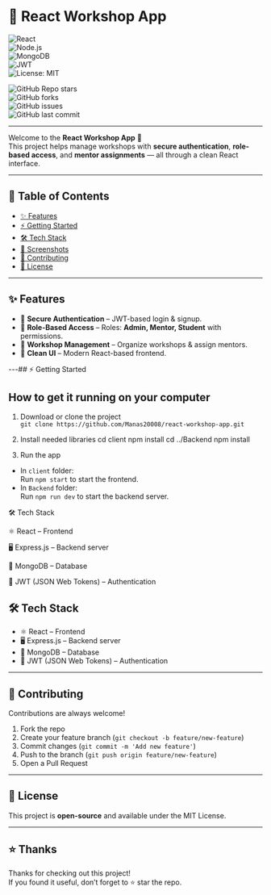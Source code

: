 # 🚀 React Workshop App  

![React](https://img.shields.io/badge/Frontend-React-blue?logo=react)  
![Node.js](https://img.shields.io/badge/Backend-Express.js-green?logo=node.js)  
![MongoDB](https://img.shields.io/badge/Database-MongoDB-darkgreen?logo=mongodb)  
![JWT](https://img.shields.io/badge/Auth-JWT-orange?logo=jsonwebtokens)  
![License: MIT](https://img.shields.io/badge/License-MIT-yellow.svg)  

![GitHub Repo stars](https://img.shields.io/github/stars/Manas20008/react-workshop-app?style=social)  
![GitHub forks](https://img.shields.io/github/forks/Manas20008/react-workshop-app?style=social)  
![GitHub issues](https://img.shields.io/github/issues/Manas20008/react-workshop-app)  
![GitHub last commit](https://img.shields.io/github/last-commit/Manas20008/react-workshop-app)  

---

Welcome to the **React Workshop App** 🎉  
This project helps manage workshops with **secure authentication**, **role-based access**, and **mentor assignments** — all through a clean React interface.  

---

## 📑 Table of Contents  

- [✨ Features](#-features)  
- [⚡ Getting Started](#-getting-started)  
- [🛠️ Tech Stack](#️-tech-stack)  
- [📸 Screenshots](#-screenshots)  
- [🙌 Contributing](#-contributing)  
- [📜 License](#-license)  

---

## ✨ Features  

- 🔐 **Secure Authentication** – JWT-based login & signup.  
- 👥 **Role-Based Access** – Roles: **Admin, Mentor, Student** with permissions.  
- 📅 **Workshop Management** – Organize workshops & assign mentors.  
- 🎨 **Clean UI** – Modern React-based frontend.  

---## ⚡ Getting Started  

## How to get it running on your computer

1. Download or clone the project  
   `git clone https://github.com/Manas20008/react-workshop-app.git`

2. Install needed libraries
   cd client
   npm install
   cd ../Backend
   npm install

3. Run the app  
- In `client` folder:  
  Run `npm start` to start the frontend.  
- In `Backend` folder:  
  Run `npm run dev` to start the backend server.



🛠️ Tech Stack

⚛️ React – Frontend

🖥️ Express.js – Backend server

🍃 MongoDB – Database

🔑 JWT (JSON Web Tokens) – Authentication

## 🛠️ Tech Stack
- ⚛️ React – Frontend  
- 🖥️ Express.js – Backend server  
- 🍃 MongoDB – Database  
- 🔑 JWT (JSON Web Tokens) – Authentication  

---

## 🙌 Contributing
Contributions are always welcome!  

1. Fork the repo  
2. Create your feature branch (`git checkout -b feature/new-feature`)  
3. Commit changes (`git commit -m 'Add new feature'`)  
4. Push to the branch (`git push origin feature/new-feature`)  
5. Open a Pull Request  

---

## 📜 License
This project is **open-source** and available under the MIT License.  

---

## ⭐ Thanks
Thanks for checking out this project!  
If you found it useful, don’t forget to ⭐ star the repo.  

